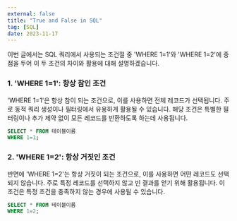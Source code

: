 ```yaml
---
external: false
title: "True and False in SQL"
tag: [SQL]
date: 2023-11-17
---
```


이번 글에서는 SQL 쿼리에서 사용되는 조건절 중 'WHERE 1=1'와 'WHERE 1=2'에 중점을 두어 이 두 조건의 차이와 활용에 대해 설명하겠습니다.

### 1. 'WHERE 1=1': 항상 참인 조건

'WHERE 1=1'은 항상 참이 되는 조건으로, 이를 사용하면 전체 레코드가 선택됩니다.
주로 동적 쿼리 생성이나 필터링에서 유용하게 활용될 수 있습니다. 해당 조건은 특별한 필터링이나 추가 제약 없이 모든 레코드를 반환하도록 하는데 사용됩니다.

```sql
SELECT * FROM 테이블이름
WHERE 1=1;
```

### 2. 'WHERE 1=2': 항상 거짓인 조건

반면에 'WHERE 1=2'는 항상 거짓이 되는 조건으로, 이를 사용하면 어떤 레코드도 선택되지 않습니다. 주로 특정 레코드를 선택하지 않고 빈 결과를 얻기 위해 활용됩니다. 이 조건은 특정 조건을 충족하지 않는 경우에 사용될 수 있습니다.

```sql
SELECT * FROM 테이블이름
WHERE 1=2;
```
